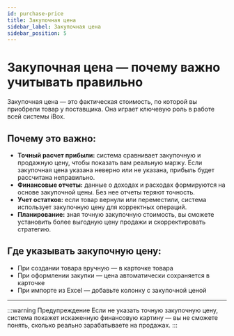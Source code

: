 ```yaml
---
id: purchase-price
title: Закупочная цена
sidebar_label: Закупочная цена 
sidebar_position: 5
---
```

# Закупочная цена — почему важно учитывать правильно

Закупочная цена — это фактическая стоимость, по которой вы приобрели товар у поставщика. Она играет ключевую роль в работе всей системы iBox.

## Почему это важно:
- **Точный расчет прибыли:** система сравнивает закупочную и продажную цену, чтобы показать вам реальную маржу. Если закупочная цена указана неверно или не указана, прибыль будет рассчитана неправильно.
- **Финансовые отчеты:** данные о доходах и расходах формируются на основе закупочной цены. Без нее отчеты теряют точность.
- **Учет остатков:** если товар вернули или переместили, система использует закупочную цену для корректных операций.
- **Планирование:** зная точную закупочную стоимость, вы сможете установить более выгодную цену продажи и скорректировать стратегию.

## Где указывать закупочную цену:
- При создании товара вручную — в карточке товара
- При оформлении закупки — цена автоматически сохраняется в карточке
- При импорте из Excel — добавьте колонку с закупочной ценой

---

:::warning Предупреждение
Если не указать точную закупочную цену, система покажет искаженную финансовую картину — вы не сможете понять, сколько реально зарабатываете на продажах.
:::
